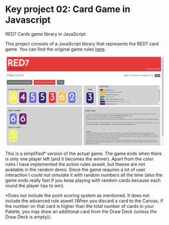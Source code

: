 # Key project 02: Card Game in Javascript
RED7 Cards game library in JavaScript

This project consists of a JavaScript library that represents the RED7 card game. You can find the original game rules <a href="https://github.com/martadell/RED7_js/blob/master/doc/Red7Rules.pdf">here</a>.

![screenshot](https://github.com/martadell/RED7_js/blob/master/doc/screenshot.png)

This is a simplified* version of the actual game. The game ends when there is only one player left (and it becomes the winner). Apart from the color rules I have implemented the action rules aswell, but theese are not available in the random demo. Since the game requires a lot of user interaction I could not simulate it with random numbers all the time (also the game ends really fast if you keep playing with random cards because each round the player has to win).

*Does not include the point scoring system as mentioned. It does not include the advanced rule aswell (When you discard a card to the Canvas, if the number on that card is higher than the total number of cards in your Palette, you may draw an additional card from the Draw Deck (unless the Draw Deck is empty)).

